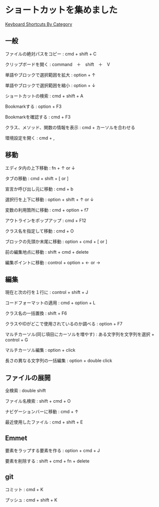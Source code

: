 # ショートカットを集めました

[Keyboard Shortcuts By Category](https://www.jetbrains.com/help/webstorm/2016.2/keyboard-shortcuts-by-category.html)


## 一般

ファイルの絶対パスをコピー
: cmd + shift + C

クリップボードを開く
: command　＋　shift　＋　V

単語やブロックで選択範囲を拡大
: option + ↑

単語やブロックで選択範囲を縮小
: option + ↓

ショートカットの検索
: cmd + shift + A

Bookmarkする
: option + F3

Bookmarkを確認する
: cmd + F3

クラス、メソッド、関数の情報を表示
: cmd + カーソルを合わせる

環境設定を開く
: cmd + ,



## 移動

エディタ内の上下移動
: fn + ↑ or ↓

タブの移動
: cmd + shift + [ or ]

宣言か呼び出し元に移動
: cmd + b

選択行を上下に移動
: option + shift + ↑ or ↓

変数の利用箇所に移動
: cmd + option + f7

アウトラインをポップアップ
: cmd + F12

クラス名を指定して移動
: cmd + O

ブロックの先頭か末尾に移動
: option + cmd + [ or ]

前の編集地点に移動
: shift + cmd + delete

編集ポイントに移動
: control + option + ← or →




## 編集

現在と次の行を１行に
: control + shift + J

コードフォーマットの適用
: cmd + option + L

クラス名の一括置換
: shift + F6

クラスやIDがどこで使用されているのか調べる
: option + F7

マルチカーソル(同じ項目にカーソルを増やす)
: ある文字列を文字列を選択 + control + G

マルチカーソル編集
: option + click

長さの異なる文字列の一括編集
: option + double click




## ファイルの展開

全検索
: double shift

ファイル名検索
: shift + cmd + O

ナビゲーションバーに移動
: cmd + ↑

最近使用したファイル
: cmd + shift + E


## Emmet

要素をラップする要素を作る
: option + cmd + J

要素を削除する
: shift + cmd + fn + delete


## git

コミット
: cmd + K

プッシュ
: cmd + shift + K






























